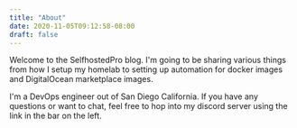 ```yaml
---
title: "About"
date: 2020-11-05T09:12:58-08:00
draft: false
---
```


Welcome to the SelfhostedPro blog. I'm going to be sharing various things from how I setup my homelab to setting up automation for docker images and DigitalOcean marketplace images.

I'm a DevOps engineer out of San Diego California. If you have any questions or want to chat, feel free to hop into my discord server using the link in the bar on the left.
